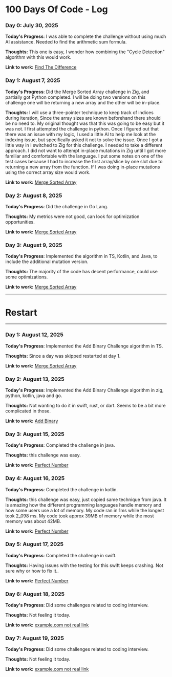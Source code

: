 # 100 Days Of Code - Log
### Day 0: July 30, 2025

**Today's Progress**:  I was able to complete the challenge without using much AI assistance. Needed to find the arithmetic sum formula.

**Thoughts:** This one is easy, I wonder how combining the "Cycle Detection" algorithm with this would work.

**Link to work:** [Find The Difference](https://github.com/wearypossum4770/dark-coding-challenges/issues/389)

### Day 1: August 7, 2025

**Today's Progress**:  Did the Merge Sorted Array challenge in Zig, and partially got Python completed. I will be doing two versions on this challenge one will be returning a new array and the other will be in-place. 

**Thoughts:** I will use a three-pointer technique to keep track of indices during iteration, Since the array sizes are known beforehand there should be no need to. My original thought was that this was going to be easy but it was not. I first attempted the challenge in python. Once I figured out that there was an issue with my logic, I used a little AI to help me look at the indexing issue, but specifically asked it not to solve the issue. Once I got a little way in I switched to Zig for this challenge. I needed to take a different approach. I did not want to attempt in-place mutations in Zig until I got more familiar and comfortable with the language. I put some notes on one of the test cases because I had to increase the first array/slice by one slot due to returning a new array from the function. If I was doing in-place mutations using the correct array size would work.

**Link to work:** [Merge Sorted Array](https://github.com/wearypossum4770/dark-coding-challenges/issues/88)


### Day 2: August 8, 2025

**Today's Progress**:   Did the challenge in Go Lang.

**Thoughts:** My metrics were not good, can look for optimization opportunities.

**Link to work:** [Merge Sorted Array](https://github.com/wearypossum4770/dark-coding-challenges/issues/88)


### Day 3: August 9, 2025

**Today's Progress**:  Implemented the algorithm in TS, Kotlin, and Java, to include the additional mutation version. 

**Thoughts:** The majority of the code has decent performance, could use some optimizations.

**Link to work:** [Merge Sorted Array](https://github.com/wearypossum4770/dark-coding-challenges/issues/88)

---
# Restart
---

### Day 1: August 12, 2025

**Today's Progress**:  Implemented the Add Binary Challenge algorithm in TS. 

**Thoughts:** Since a day was skipped restarted at day 1.

**Link to work:** [Merge Sorted Array](https://github.com/wearypossum4770/dark-coding-challenges/issues/67)


### Day 2: August 13, 2025

**Today's Progress**:  Implemented the Add Binary Challenge algorithm in zig, python, kotlin, java and go. 

**Thoughts:** Not wanting to do it in swift, rust, or dart. Seems to be a bit more complicated in those.

**Link to work:** [Add Binary](https://github.com/wearypossum4770/dark-coding-challenges/issues/67)


### Day 3: August 15, 2025

**Today's Progress**: Completed the challenge in java. 

**Thoughts:** this challenge was easy.

**Link to work:** [Perfect Number](https://github.com/wearypossum4770/dark-coding-challenges/issues/507)

### Day 4: August 16, 2025

**Today's Progress**: Completed the challenge in kotlin. 

**Thoughts:** this challenge was easy, just copied same technique from java. It is amazing how the different programming languages handle memory and how some users use a lot of memory. My code ran in 1ms while the longest took 2_098 ms. My code took approx 39MB of memory while the most memory was about 42MB.

**Link to work:** [Perfect Number](https://github.com/wearypossum4770/dark-coding-challenges/issues/507)


### Day 5: August 17, 2025

**Today's Progress**: Completed the challenge in swift. 

**Thoughts:** Having issues with the testing for this swift keeps crashing. Not sure why or how to fix it..

**Link to work:** [Perfect Number](https://github.com/wearypossum4770/dark-coding-challenges/issues/507)


### Day 6: August 18, 2025

**Today's Progress**: Did some challenges related to coding interview. 

**Thoughts:** Not feeling it today.

**Link to work:** [example.com not real link](https://example.com)

### Day 7: August 19, 2025

**Today's Progress**: Did some challenges related to coding interview. 

**Thoughts:** Not feeling it today.

**Link to work:** [example.com not real link](https://example.com)